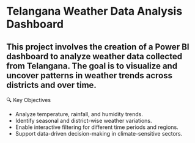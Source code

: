 # Telangana Weather Data Analysis Dashboard

## This project involves the creation of a Power BI dashboard to analyze weather data collected from Telangana. The goal is to visualize and uncover patterns in weather trends across districts and over time.

🔍 Key Objectives
- Analyze temperature, rainfall, and humidity trends.
- Identify seasonal and district-wise weather variations.
- Enable interactive filtering for different time periods and regions.
- Support data-driven decision-making in climate-sensitive sectors.

